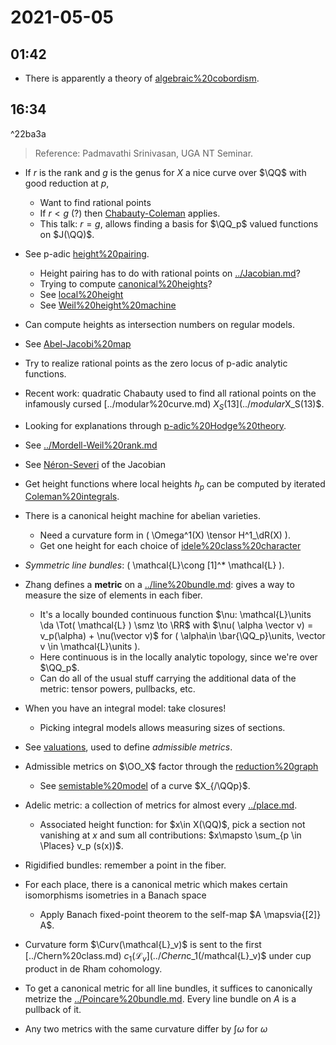 # 2021-05-05

## 01:42

- There is apparently a theory of [algebraic%20cobordism](algebraic%20cobordism).

## 16:34

^22ba3a

> Reference: Padmavathi Srinivasan, UGA NT Seminar. 

- If $r$ is the rank and $g$ is the genus for $X$ a nice curve over $\QQ$ with good reduction at $p$, 
  - Want to find rational points
  - If $r<g$ (?) then [Chabauty-Coleman](Chabauty-Coleman) applies.
  - This talk: $r=g$, allows finding a basis for $\QQ_p$ valued functions on $J(\QQ)$.
- See p-adic [height%20pairing](height%20pairing).
  - Height pairing has to do with rational points on [../Jacobian.md](../Jacobian.md)?
  - Trying to compute [canonical%20heights](canonical%20heights)?
  - See [local%20height](local%20height)
  - See [Weil%20height%20machine](Weil%20height%20machine)
- Can compute heights as intersection numbers on regular models.
- See [Abel-Jacobi%20map](Abel-Jacobi%20map)
- Try to realize rational points as the zero locus of p-adic analytic functions.
- Recent work: quadratic Chabauty used to find all rational points on the infamously cursed [../modular%20curve.md) $X_S(13](../modular%20curve.md)%20$X_S(13)$.
- Looking for explanations through [p-adic%20Hodge%20theory](../p-adic%20Hodge%20theory.md).
- See [../Mordell-Weil%20rank.md](../Mordell-Weil%20rank.md)
- See [Néron-Severi](Néron-Severi) of the Jacobian
- Get height functions where local heights $h_p$ can be computed by iterated [Coleman%20integrals](Coleman%20integrals).
- There is a canonical height machine for abelian varieties.
  - Need a curvature form in \( \Omega^1(X) \tensor H^1_\dR(X) \).
  - Get one height for each choice of [idele%20class%20character](idele%20class%20character)
- *Symmetric line bundles*: \( \mathcal{L}\cong [1]^* \mathcal{L} \).

- Zhang defines a **metric** on a [../line%20bundle.md](../line%20bundle.md): gives a way to measure the size of elements in each fiber.
  - It's a locally bounded continuous function $\nu: \mathcal{L}\units \da  \Tot( \mathcal{L} ) \smz \to \RR$ with $\nu( \alpha \vector v) = v_p(\alpha) + \nu(\vector v)$ for \( \alpha\in \bar{\QQ_p}\units, \vector v \in \mathcal{L}\units   \).
  - Here continuous is in the locally analytic topology, since we're over $\QQ_p$.
  - Can do all of the usual stuff carrying the additional data of the metric: tensor powers, pullbacks, etc.

- When you have an integral model: take closures!
  - Picking integral models allows measuring sizes of sections.

- See [valuations](valuations), used to define *admissible metrics*.
- Admissible metrics on $\OO_X$ factor through the [reduction%20graph](reduction%20graph)
  - See [semistable%20model](semistable%20model) of a curve $X_{/\QQp}$.

- Adelic metric: a collection of metrics for almost every [../place.md](../place.md).
  - Associated height function: for $x\in X(\QQ)$, pick a section not vanishing at $x$ and sum all contributions: $x\mapsto \sum_{p \in \Places} v_p (s(x))$.

- Rigidified bundles: remember a point in the fiber.

- For each place, there is a canonical metric which makes certain isomorphisms isometries in a Banach space
  - Apply Banach fixed-point theorem to the self-map $A \mapsvia{[2]} A$.

- Curvature form $\Curv(\mathcal{L}_v)$ is sent to the first [../Chern%20class.md) $c_1(\mathcal{L}_v](../Chern%20class.md)%20$c_1(/mathcal{L}_v)$ under cup product in de Rham cohomology.

- To get a canonical metric for all line bundles, it suffices to canonically metrize the [../Poincare%20bundle.md](../Poincare%20bundle.md).
  Every line bundle on $A$ is a pullback of it.

- Any two metrics with the same curvature differ by $\int \omega$ for $\omega$

